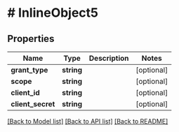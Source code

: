 # # InlineObject5

## Properties

Name | Type | Description | Notes
------------ | ------------- | ------------- | -------------
**grant_type** | **string** |  | [optional] 
**scope** | **string** |  | [optional] 
**client_id** | **string** |  | [optional] 
**client_secret** | **string** |  | [optional] 

[[Back to Model list]](../../README.md#documentation-for-models) [[Back to API list]](../../README.md#documentation-for-api-endpoints) [[Back to README]](../../README.md)


